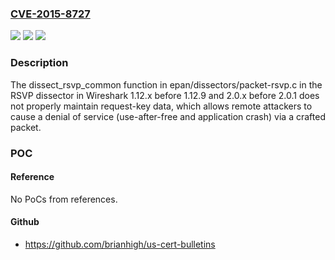 ### [CVE-2015-8727](https://cve.mitre.org/cgi-bin/cvename.cgi?name=CVE-2015-8727)
![](https://img.shields.io/static/v1?label=Product&message=n%2Fa&color=blue)
![](https://img.shields.io/static/v1?label=Version&message=n%2Fa&color=blue)
![](https://img.shields.io/static/v1?label=Vulnerability&message=n%2Fa&color=brighgreen)

### Description

The dissect_rsvp_common function in epan/dissectors/packet-rsvp.c in the RSVP dissector in Wireshark 1.12.x before 1.12.9 and 2.0.x before 2.0.1 does not properly maintain request-key data, which allows remote attackers to cause a denial of service (use-after-free and application crash) via a crafted packet.

### POC

#### Reference
No PoCs from references.

#### Github
- https://github.com/brianhigh/us-cert-bulletins


